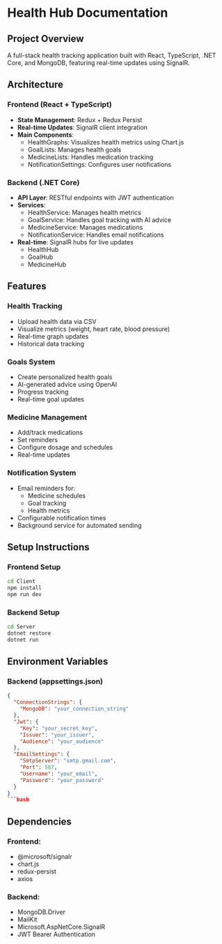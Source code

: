# Health Hub Documentation

## Project Overview

A full-stack health tracking application built with React, TypeScript, .NET Core, and MongoDB, featuring real-time updates using SignalR.

## Architecture

### Frontend (React + TypeScript)

- **State Management**: Redux + Redux Persist
- **Real-time Updates**: SignalR client integration
- **Main Components**:
  - HealthGraphs: Visualizes health metrics using Chart.js
  - GoalLists: Manages health goals
  - MedicineLists: Handles medication tracking
  - NotificationSettings: Configures user notifications

### Backend (.NET Core)

- **API Layer**: RESTful endpoints with JWT authentication
- **Services**:
  - HealthService: Manages health metrics
  - GoalService: Handles goal tracking with AI advice
  - MedicineService: Manages medications
  - NotificationService: Handles email notifications
- **Real-time**: SignalR hubs for live updates
  - HealthHub
  - GoalHub
  - MedicineHub

## Features

### Health Tracking

- Upload health data via CSV
- Visualize metrics (weight, heart rate, blood pressure)
- Real-time graph updates
- Historical data tracking

### Goals System

- Create personalized health goals
- AI-generated advice using OpenAI
- Progress tracking
- Real-time goal updates

### Medicine Management

- Add/track medications
- Set reminders
- Configure dosage and schedules
- Real-time updates

### Notification System

- Email reminders for:
  - Medicine schedules
  - Goal tracking
  - Health metrics
- Configurable notification times
- Background service for automated sending

## Setup Instructions

### Frontend Setup

```bash
cd Client
npm install
npm run dev
```

### Backend Setup

```bash
cd Server
dotnet restore
dotnet run
```

## Environment Variables

### Backend (appsettings.json)

````json
{
  "ConnectionStrings": {
    "MongoDB": "your_connection_string"
  },
  "Jwt": {
    "Key": "your_secret_key",
    "Issuer": "your_issuer",
    "Audience": "your_audience"
  },
  "EmailSettings": {
    "SmtpServer": "smtp.gmail.com",
    "Port": 587,
    "Username": "your_email",
    "Password": "your_password"
  }
}
```bash

````

## Dependencies

### Frontend:

- @microsoft/signalr
- chart.js
- redux-persist
- axios

### Backend:

- MongoDB.Driver
- MailKit
- Microsoft.AspNetCore.SignalR
- JWT Bearer Authentication
